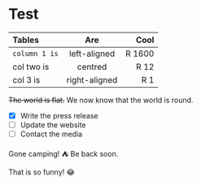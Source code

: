 # Test


| Tables      | Are           | Cool   |
| :-          | :-:           |     -: |
| ```column 1 is``` | left-aligned  | R 1600 |
| col two is  | centred       | R 12   |
| col 3 is    | right-aligned | R 1    |

~~The world is flat.~~ We now know that the world is round.

- [x] Write the press release
- [ ] Update the website
- [ ] Contact the media

Gone camping! :tent: Be back soon.

That is so funny! :joy: